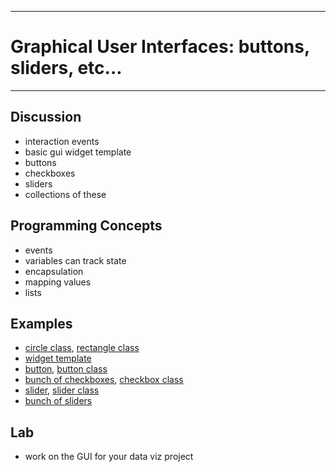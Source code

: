 --------------------------------
# Graphical User Interfaces: buttons, sliders, etc...
--------------------------------

## Discussion
- interaction events
- basic gui widget template
- buttons
- checkboxes
- sliders
- collections of these

## Programming Concepts
- events
- variables can track state
- encapsulation
- mapping values
- lists

## Examples
- [circle class][], [rectangle class][]
- [widget template][]
- [button][], [button class][]
- [bunch of checkboxes][], [checkbox class][]
- [slider][], [slider class][]
- [bunch of sliders][]

## Lab
- work on the GUI for your data viz project

[circle class]: pcad.py?page=11-gui/circle.py
[rectangle class]: pcad.py?page=11-gui/rect.py
[widget template]: pcad.py?page=11-gui/widget.py
[button]: pcad.py?page=11-gui/bigButton.py
[button class]: pcad.py?page=11-gui/button.py
[checkbox class]: pcad.py?page=11-gui/checkbox.py
[bunch of checkboxes]: pcad.py?page=11-gui/bunchOfCheckboxes.py
[slider]: pcad.py?page=11-gui/slidy.py
[slider class]: pcad.py?page=11-gui/slider.py
[bunch of sliders]: pcad.py?page=11-gui/bunchOfSliders.py

